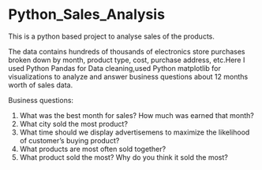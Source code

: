 # Python_Sales_Analysis
This is a python based project to analyse sales of the products.

The data contains hundreds of thousands of electronics store purchases broken down by month, product type, cost, purchase address, etc.Here I used Python Pandas for Data cleaning,used Python matplotlib for visualizations to analyze and answer business questions about 12 months worth of sales data.

Business questions:
1) What was the best month for sales? How much was earned that month?
2) What city sold the most product?
3) What time should we display advertisemens to maximize the likelihood of customer’s buying product?
4) What products are most often sold together?
5) What product sold the most? Why do you think it sold the most?
